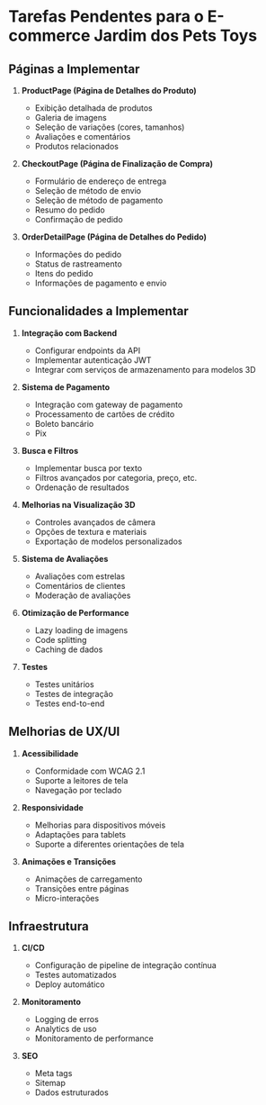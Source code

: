 # Tarefas Pendentes para o E-commerce Jardim dos Pets Toys

## Páginas a Implementar

1. **ProductPage (Página de Detalhes do Produto)**
   - Exibição detalhada de produtos
   - Galeria de imagens
   - Seleção de variações (cores, tamanhos)
   - Avaliações e comentários
   - Produtos relacionados

2. **CheckoutPage (Página de Finalização de Compra)**
   - Formulário de endereço de entrega
   - Seleção de método de envio
   - Seleção de método de pagamento
   - Resumo do pedido
   - Confirmação de pedido

3. **OrderDetailPage (Página de Detalhes do Pedido)**
   - Informações do pedido
   - Status de rastreamento
   - Itens do pedido
   - Informações de pagamento e envio

## Funcionalidades a Implementar

1. **Integração com Backend**
   - Configurar endpoints da API
   - Implementar autenticação JWT
   - Integrar com serviços de armazenamento para modelos 3D

2. **Sistema de Pagamento**
   - Integração com gateway de pagamento
   - Processamento de cartões de crédito
   - Boleto bancário
   - Pix

3. **Busca e Filtros**
   - Implementar busca por texto
   - Filtros avançados por categoria, preço, etc.
   - Ordenação de resultados

4. **Melhorias na Visualização 3D**
   - Controles avançados de câmera
   - Opções de textura e materiais
   - Exportação de modelos personalizados

5. **Sistema de Avaliações**
   - Avaliações com estrelas
   - Comentários de clientes
   - Moderação de avaliações

6. **Otimização de Performance**
   - Lazy loading de imagens
   - Code splitting
   - Caching de dados

7. **Testes**
   - Testes unitários
   - Testes de integração
   - Testes end-to-end

## Melhorias de UX/UI

1. **Acessibilidade**
   - Conformidade com WCAG 2.1
   - Suporte a leitores de tela
   - Navegação por teclado

2. **Responsividade**
   - Melhorias para dispositivos móveis
   - Adaptações para tablets
   - Suporte a diferentes orientações de tela

3. **Animações e Transições**
   - Animações de carregamento
   - Transições entre páginas
   - Micro-interações

## Infraestrutura

1. **CI/CD**
   - Configuração de pipeline de integração contínua
   - Testes automatizados
   - Deploy automático

2. **Monitoramento**
   - Logging de erros
   - Analytics de uso
   - Monitoramento de performance

3. **SEO**
   - Meta tags
   - Sitemap
   - Dados estruturados